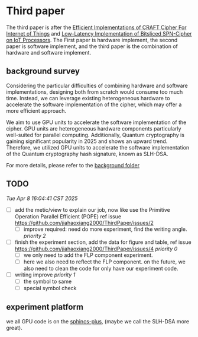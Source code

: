 # Third paper

The third paper is after the [Efficient Implementations of CRAFT Cipher For Internet of Things](https://github.com/jiahaoxiang2000/FirstPaper) and [Low-Latency Implementation of Bitsliced SPN-Cipher on IoT Processors](https://github.com/jiahaoxiang2000/SecondPaper). The First paper is hardware implement, the second paper is software implement, and the third paper is the combination of hardware and software implement.

## background survey

Considering the particular difficulties of combining hardware and software implementations, designing both from scratch would consume too much time.
Instead, we can leverage existing heterogeneous hardware to accelerate the software implementation of the cipher, which may offer a more efficient approach.

We aim to use GPU units to accelerate the software implementation of the cipher.
GPU units are heterogeneous hardware components particularly well-suited for parallel computing.
Additionally, Quantum cryptography is gaining significant popularity in 2025 and shows an upward trend. Therefore, we utilized GPU units to accelerate the software implementation of the Quantum cryptography hash signature, known as SLH-DSA.

For more details, please refer to the [background folder](./background/)

## TODO

_Tue Apr 8 16:04:41 CST 2025_

- [ ] add the metic/view to explain our job, now like use the Primitive Operation Parallel Efficient (POPE) ref issue https://github.com/jiahaoxiang2000/ThirdPaper/issues/2
  - [ ] improve required: need do more experiment, find the writing angle. _priority 2_
- [ ] finish the experiment section, add the data for figure and table, ref issue https://github.com/jiahaoxiang2000/ThirdPaper/issues/4 _priority 0_
  - [ ] we only need to add the FLP component experiment.
  - [ ] here we also need to reflect the FLP component. on the future, we also need to clean the code for only have our experiment code.
- [ ] writing improve _priority 1_
  - [ ] the symbol to same
  - [ ] special symbol check

## experiment platform

we all GPU code is on the [sphincs-plus](https://github.com/jiahaoxiang2000/sphincs-plus), (maybe we call the SLH-DSA more great).
